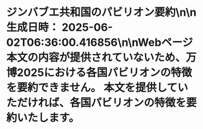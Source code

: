 # ジンバブエ共和国のパビリオン要約\n\n**生成日時：** 2025-06-02T06:36:00.416856\n\nWebページ本文の内容が提供されていないため、万博2025における各国パビリオンの特徴を要約できません。  本文を提供していただければ、各国パビリオンの特徴を要約いたします。